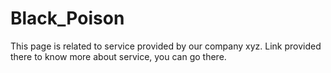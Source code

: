 # Black_Poison
This page is related to service provided by our company xyz.
Link provided there to know more about service, you can go there.
